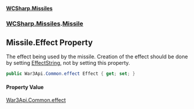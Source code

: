 #### [WCSharp.Missiles](README.md 'README')
### [WCSharp.Missiles](WCSharp.Missiles.md 'WCSharp.Missiles').[Missile](WCSharp.Missiles.Missile.md 'WCSharp.Missiles.Missile')

## Missile.Effect Property

The effect being used by the missile. Creation of the effect should be done by setting [EffectString](WCSharp.Missiles.Missile.EffectString.md 'WCSharp.Missiles.Missile.EffectString'), not by setting this property.

```csharp
public War3Api.Common.effect Effect { get; set; }
```

#### Property Value
[War3Api.Common.effect](https://docs.microsoft.com/en-us/dotnet/api/War3Api.Common.effect 'War3Api.Common.effect')